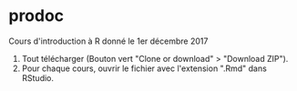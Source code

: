 # prodoc
Cours d'introduction à R donné le 1er décembre 2017

1. Tout télécharger (Bouton vert "Clone or download" > "Download ZIP").
2. Pour chaque cours, ouvrir le fichier avec l'extension ".Rmd" dans RStudio.
